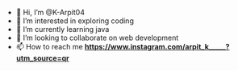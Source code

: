 - 👋 Hi, I’m @K-Arpit04
- 👀 I’m interested in exploring coding 
- 🌱 I’m currently learning java
- 💞️ I’m looking to collaborate on web development
- 📫 How to reach me **https://www.instagram.com/arpit_k_____?utm_source=qr**

<!---
K-Arpit04/K-Arpit04 is a ✨ special ✨ repository because its `README.md` (this file) appears on your GitHub profile.
You can click the Preview link to take a look at your changes.
--->
